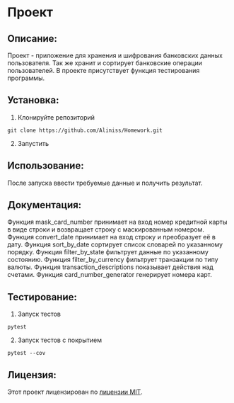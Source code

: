 # Проект

## Описание:

Проект - приложение для хранения и шифрования банковских данных пользователя. Так же хранит и сортирует банковские операции пользователей.
В проекте присутствует функция тестирования программы. 

## Установка:

1. Клонируйте репозиторий

```
git clone https://github.com/Aliniss/Homework.git
```
2. Запустить

## Использование:

После запуска ввести требуемые данные и получить результат.

## Документация:

Функция mask_card_number принимает на вход номер кредитной карты в виде строки и возвращает строку с маскированным номером.
Функция convert_date принимает на вход строку и преобразует её в дату.
Функция sort_by_date сортирует список словарей по указанному порядку.
Функция filter_by_state фильтрует данные по указанному состоянию.
Функция filter_by_currency фильтрует транзакции по типу валюты.
Функция transaction_descriptions показывает действия над счетами.
Функция card_number_generator генерирует номера карт.

## Тестирование:

1. Запуск тестов

```
pytest
```

2. Запуск тестов с покрытием

```
pytest --cov
```

## Лицензия:

Этот проект лицензирован по [лицензии MIT](LICENSE).
